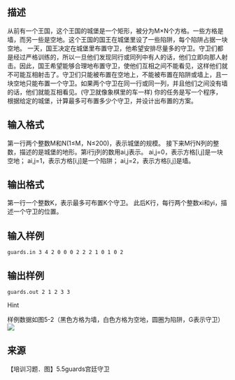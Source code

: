 ## 描述

从前有一个王国，这个王国的城堡是一个矩形，被分为M×N个方格。一些方格是墙，而另一些是空地。这个王国的国王在城堡里设了一些陷阱，每个陷阱占据一块空地。 一天，国王决定在城堡里布置守卫，他希望安排尽量多的守卫。守卫们都是经过严格训练的，所以一旦他们发现同行或同列中有人的话，他们立即向那人射击。因此，国王希望能够合理地布置守卫，使他们互相之间不能看见，这样他们就不可能互相射击了。守卫们只能被布置在空地上，不能被布置在陷阱或墙上，且一块空地只能布置一个守卫。如果两个守卫在同一行或同一列，并且他们之间没有墙的话，他们就能互相看见。(守卫就像象棋里的车一样) 你的任务是写一个程序，根据给定的城堡，计算最多可布置多少个守卫，并设计出布置的方案。 

## 输入格式

第一行两个整数M和N(1≤M，N≤200)，表示城堡的规模。 接下来M行N列的整数，描述的是城堡的地形。第i行j列的数用ai,j表示。 ai,j=0，表示方格[i,j]是一块空地； ai,j=1，表示方格[i,j]是一个陷阱； ai,j=2，表示方格[i,j]是墙。 

## 输出格式

第一行一个整数K，表示最多可布置K个守卫。 此后K行，每行两个整数xi和yi，描述一个守卫的位置。 

## 输入样例

```plaintext
guards.in 3 4 2 0 0 0 2 2 2 1 0 1 0 2 
```

## 输出样例

```plaintext
guards.out 2 1 2 3 3 
```

Hint

样例数据如图5-2（黑色方格为墙，白色方格为空地，圆圈为陷阱，G表示守卫） <img border=0 src=http://60.191.162.158:8080/JudgeOnline/images/p1207.gif >

## 来源

【培训习题．图】5.5guards宫廷守卫

